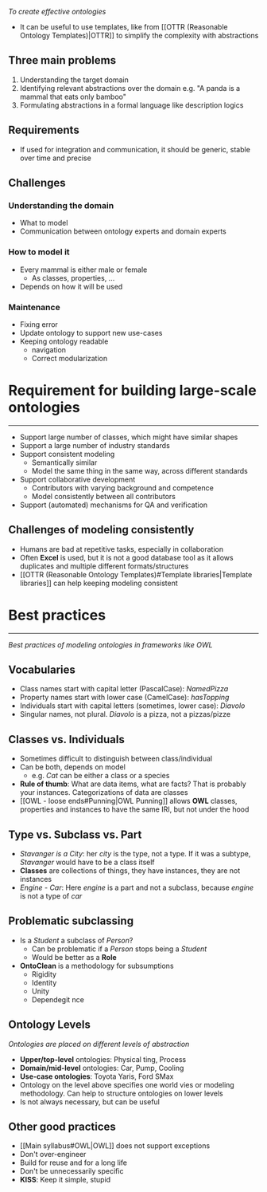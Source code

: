 _To create effective ontologies_

* It can be useful to use templates, like from [[OTTR (Reasonable Ontology Templates)|OTTR]] to simplify the complexity with abstractions
## Three main problems
1. Understanding the target domain
2. Identifying relevant abstractions over the domain e.g. "A panda is a mammal that eats only bamboo"
3. Formulating abstractions in a formal language like description logics

## Requirements
* If used for integration and communication, it should be generic, stable over time and precise

## Challenges

### Understanding the domain
* What to model
* Communication between ontology experts and domain experts

### How to model it
* Every mammal is either  male or female
	* As classes, properties, ...
* Depends on how it will be used

### Maintenance
* Fixing error
* Update ontology to support new use-cases
* Keeping ontology readable
	* navigation
	* Correct modularization

# Requirement for building large-scale ontologies
---

* Support large number of classes, which might have similar shapes
* Support a large number of industry standards
* Support consistent modeling
	* Semantically similar
	* Model the same thing in the same way, across different standards
* Support collaborative development
	* Contributors with varying background and competence
	* Model consistently between all contributors
* Support (automated) mechanisms for QA and verification

## Challenges of modeling consistently
* Humans are bad at repetitive tasks, especially in collaboration
* Often **Excel** is used, but it is not a good database tool as it allows duplicates and multiple different formats/structures
* [[OTTR (Reasonable Ontology Templates)#Template libraries|Template libraries]] can help keeping modeling consistent
# Best practices
---
_Best practices of modeling ontologies in frameworks like OWL_

## Vocabularies

* Class names start with capital letter (PascalCase): *NamedPizza*
* Property names start with lower case (CamelCase): *hasTopping*
* Individuals start with capital letters (sometimes, lower case): *Diavolo*
* Singular names, not plural. *Diavolo* is a pizza, not a pizzas/pizze

## Classes vs. Individuals

* Sometimes difficult to distinguish between class/individual
* Can be both, depends on model
	* e.g. *Cat* can be either a class or a species
* **Rule of thumb**: What are data items, what are facts? That is probably your instances. Categorizations of data are classes
* [[OWL - loose ends#Punning|OWL Punning]] allows **OWL** classes, properties and instances to have the same IRI, but not under the hood

## Type vs. Subclass vs. Part

* *Stavanger is a City*: her *city* is the type, not a type. If it was a subtype, *Stavanger* would have to be a class itself
* **Classes** are collections of things, they have instances, they are not instances
* *Engine - Car*: Here *engine* is a part and not a subclass, because *engine* is not a type of *car*

## Problematic subclassing

* Is a *Student* a subclass of *Person*?
	* Can be problematic if a *Person* stops being a *Student*
	* Would be better as a **Role**
* **OntoClean** is a methodology for subsumptions
	* Rigidity
	* Identity
	* Unity
	* Dependegit nce

## Ontology Levels
_Ontologies are placed on different levels of abstraction_

* **Upper/top-level** ontologies: Physical ting, Process
* **Domain/mid-level** ontologies: Car, Pump, Cooling
* **Use-case ontologies**: Toyota Yaris, Ford SMax
* Ontology on the level above specifies one world vies or modeling methodology. Can help to structure ontologies on lower levels
* Is not always necessary, but can be useful

## Other good practices

* [[Main syllabus#OWL|OWL]] does not support exceptions
* Don't over-engineer
* Build for reuse and for a long life
* Don't be unnecessarily specific
* **KISS**: Keep it simple, stupid

